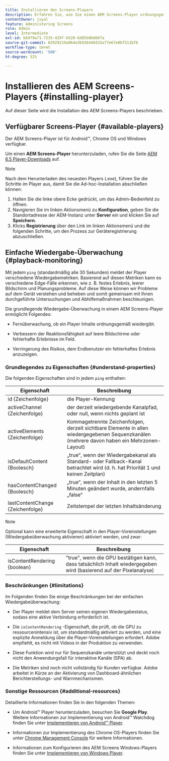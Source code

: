 ```yaml
---
title: Installieren des Screens-Players
description: Erfahren Sie, wie Sie einen AEM Screens-Player ordnungsgemäß installieren.
contentOwner: jsyal
feature: Administering Screens
role: Admin
level: Intermediate
exl-id: bb979a71-7235-429f-b520-6d85b8b666fa
source-git-commit: 02929219a064e3b936440431e77e67e0bf511bf6
workflow-type: tm+mt
source-wordcount: '500'
ht-degree: 52%

---
```


# Installieren des AEM Screens-Players {#installing-player}

Auf dieser Seite wird die Installation des AEM Screens-Players beschrieben.

## Verfügbarer Screens-Player {#available-players}

Der AEM Screens-Player ist für Android™, Chrome OS und Windows verfügbar.

Um einen **AEM Screens-Player** herunterzuladen, rufen Sie die Seite [AEM 6.5 Player-Downloads](https://download.macromedia.com/screens/) auf.

>[!NOTE]
>
>Nach dem Herunterladen des neuesten Players (*.exe*), führen Sie die Schritte im Player aus, damit Sie die Ad-hoc-Installation abschließen können:
>
>1. Halten Sie die linke obere Ecke gedrückt, um das Admin-Bedienfeld zu öffnen.
>1. Navigieren Sie im linken Aktionsmenü zu **Konfiguration**, geben Sie die Standortadresse der AEM-Instanz unter **Server** ein und klicken Sie auf **Speichern**.
>1. Klicks **Registrierung** über den Link im linken Aktionsmenü und die folgenden Schritte, um den Prozess zur Geräteregistrierung abzuschließen.

## Einfache Wiedergabe-Überwachung {#playback-monitoring}

Mit jedem `ping` (standardmäßig alle 30 Sekunden) meldet der Player verschiedene Wiedergabemetriken. Basierend auf diesen Metriken kann es verschiedene Edge-Fälle erkennen, wie z. B. festes Erlebnis, leerer Bildschirm und Planungsprobleme. Auf diese Weise können wir Probleme auf dem Gerät verstehen und beheben und somit gemeinsam mit Ihnen durchgeführte Untersuchungen und Abhilfemaßnahmen beschleunigen.

Die grundlegende Wiedergabe-Überwachung in einem AEM Screens-Player ermöglicht Folgendes:

* Fernüberwachung, ob ein Player Inhalte ordnungsgemäß wiedergibt.

* Verbessern der Reaktionsfähigkeit auf leere Bildschirme oder fehlerhafte Erlebnisse im Feld.

* Verringerung des Risikos, dem Endbenutzer ein fehlerhaftes Erlebnis anzuzeigen.

### Grundlegendes zu Eigenschaften {#understand-properties}

Die folgenden Eigenschaften sind in jedem `ping` enthalten:

| Eigenschaft | Beschreibung |
|---|---|
| id {Zeichenfolge} | die Player-Kennung |
| activeChannel {Zeichenfolge} | der derzeit wiedergebende Kanalpfad, oder null, wenn nichts geplant ist |
| activeElements {Zeichenfolge} | Kommagetrennte Zeichenfolgen, derzeit sichtbare Elemente in allen wiedergegebenen Sequenzkanälen (mehrere davon haben ein Mehrzonen-Layout) |
| isDefaultContent {Boolesch} | „true“, wenn der Wiedergabekanal als Standard- oder Fallback-Kanal betrachtet wird (d. h. hat Priorität 1 und keinen Zeitplan) |
| hasContentChanged {Boolesch} | „true“, wenn der Inhalt in den letzten 5 Minuten geändert wurde, andernfalls „false“ |
| lastContentChange {Zeichenfolge} | Zeitstempel der letzten Inhaltsänderung |

>[!NOTE]
>Optional kann eine erweiterte Eigenschaft in den Player-Voreinstellungen (Wiedergabeüberwachung aktivieren) aktiviert werden, und zwar:
>
>| Eigenschaft | Beschreibung |
>|---|---|
>| isContentRendering {boolean} | &quot;true&quot;, wenn die GPU bestätigen kann, dass tatsächlich Inhalt wiedergegeben wird (basierend auf der Pixelanalyse) |

### Beschränkungen {#limitations}

Im Folgenden finden Sie einige Beschränkungen bei der einfachen Wiedergabeüberwachung:

* Der Player meldet dem Server seinen eigenen Wiedergabestatus, sodass eine aktive Verbindung erforderlich ist.

* Die `isContentRendering` -Eigenschaft, die prüft, ob die GPU zu ressourcenintensiv ist, um standardmäßig aktiviert zu werden, und eine explizite Anmeldung über die Player-Voreinstellungen erfordert. Adobe empfiehlt, es nicht mit Videos in der Produktion zu verwenden.

* Diese Funktion wird nur für Sequenzkanäle unterstützt und deckt noch nicht den Anwendungsfall für interaktive Kanäle (SPA) ab.

* Die Metriken sind noch nicht vollständig für Kunden verfügbar. Adobe arbeitet in Kürze an der Aktivierung von Dashboard-ähnlichen Berichterstellungs- und Warnmechanismen.

### Sonstige Ressourcen {#additional-resources}

Detaillierte Informationen finden Sie in den folgenden Themen:

* Um Android™ Player herunterzuladen, besuchen Sie **Google Play**. Weitere Informationen zur Implementierung von Android™ Watchdog finden Sie unter [Implementieren von Android™ Player](implementing-android-player.md).

* Informationen zur Implementierung des Chrome OS-Players finden Sie unter [Chrome Management Console](implementing-chrome-os-player.md) für weitere Informationen.

* Informationen zum Konfigurieren des AEM Screens Windows-Players finden Sie unter [Implementieren von Windows Player](implementing-windows-player.md).
